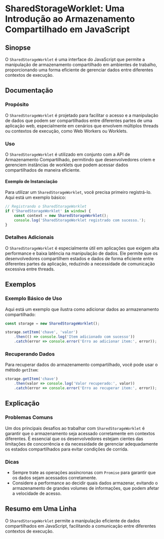 <!--
Meta Description: # SharedStorageWorklet: Uma Introdução ao Armazenamento Compartilhado em JavaScript ## Sinopse O `SharedStorageWorklet` é uma interface do JavaScript ...
Meta Keywords: sharedstorageworklet, que, dados, armazenamento, javascript
-->

# SharedStorageWorklet: Uma Introdução ao Armazenamento Compartilhado em JavaScript

## Sinopse
O `SharedStorageWorklet` é uma interface do JavaScript que permite a manipulação de armazenamento compartilhado em ambientes de trabalho, proporcionando uma forma eficiente de gerenciar dados entre diferentes contextos de execução.

## Documentação

### Propósito
O `SharedStorageWorklet` é projetado para facilitar o acesso e a manipulação de dados que podem ser compartilhados entre diferentes partes de uma aplicação web, especialmente em cenários que envolvem múltiplos threads ou contextos de execução, como Web Workers ou Worklets.

### Uso
O `SharedStorageWorklet` é utilizado em conjunto com a API de Armazenamento Compartilhado, permitindo que desenvolvedores criem e gerenciem instâncias de worklets que podem acessar dados compartilhados de maneira eficiente.

#### Exemplo de Instanciação
Para utilizar um `SharedStorageWorklet`, você precisa primeiro registrá-lo. Aqui está um exemplo básico:

```javascript
// Registrando o SharedStorageWorklet
if ('SharedStorageWorklet' in window) {
    const context = new SharedStorageWorklet();
    console.log('SharedStorageWorklet registrado com sucesso.');
}
```

### Detalhes Adicionais
O `SharedStorageWorklet` é especialmente útil em aplicações que exigem alta performance e baixa latência na manipulação de dados. Ele permite que os desenvolvedores compartilhem estados e dados de forma eficiente entre diferentes partes da aplicação, reduzindo a necessidade de comunicação excessiva entre threads.

## Exemplos

### Exemplo Básico de Uso
Aqui está um exemplo que ilustra como adicionar dados ao armazenamento compartilhado:

```javascript
const storage = new SharedStorageWorklet();

storage.setItem('chave', 'valor')
    .then(() => console.log('Item adicionado com sucesso'))
    .catch(error => console.error('Erro ao adicionar item:', error));
```

### Recuperando Dados
Para recuperar dados do armazenamento compartilhado, você pode usar o método `getItem`:

```javascript
storage.getItem('chave')
    .then(valor => console.log('Valor recuperado:', valor))
    .catch(error => console.error('Erro ao recuperar item:', error));
```

## Explicação

### Problemas Comuns
Um dos principais desafios ao trabalhar com `SharedStorageWorklet` é garantir que o armazenamento seja acessado corretamente em contextos diferentes. É essencial que os desenvolvedores estejam cientes das limitações de concorrência e da necessidade de gerenciar adequadamente os estados compartilhados para evitar condições de corrida.

### Dicas
- Sempre trate as operações assíncronas com `Promise` para garantir que os dados sejam acessados corretamente.
- Considere a performance ao decidir quais dados armazenar, evitando o armazenamento de grandes volumes de informações, que podem afetar a velocidade de acesso.

## Resumo em Uma Linha
O `SharedStorageWorklet` permite a manipulação eficiente de dados compartilhados em JavaScript, facilitando a comunicação entre diferentes contextos de execução.